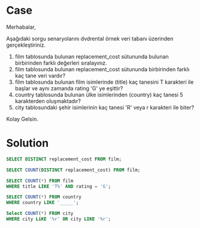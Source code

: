 # Case

Merhabalar,

Aşağıdaki sorgu senaryolarını dvdrental örnek veri tabanı üzerinden gerçekleştiriniz.

1. film tablosunda bulunan replacement_cost sütununda bulunan birbirinden farklı değerleri sıralayınız.
2. film tablosunda bulunan replacement_cost sütununda birbirinden farklı kaç tane veri vardır?
3. film tablosunda bulunan film isimlerinde (title) kaç tanesini T karakteri ile başlar ve aynı zamanda rating 'G' ye eşittir?
4. country tablosunda bulunan ülke isimlerinden (country) kaç tanesi 5 karakterden oluşmaktadır?
5. city tablosundaki şehir isimlerinin kaç tanesi 'R' veya r karakteri ile biter?

Kolay Gelsin.

# Solution

```sql
SELECT DISTINCT replacement_cost FROM film;
```

```sql
SELECT COUNT(DISTINCT replacement_cost) FROM film;
```

```sql
SELECT COUNT(*) FROM film
WHERE title LIKE 'T%' AND rating = 'G';
```

```sql
SELECT COUNT(*) FROM country
WHERE country LIKE '_____';
```

```sql
Select COUNT(*) FROM city
WHERE city LiKE '%r' OR city LIKE '%r';
```
